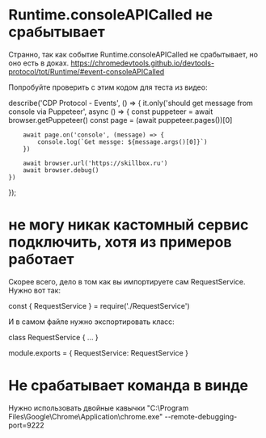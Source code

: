 # Runtime.consoleAPICalled не срабытывает
Странно, так как событие Runtime.consoleAPICalled не срабытывает, но оно есть в доках.
https://chromedevtools.github.io/devtools-protocol/tot/Runtime/#event-consoleAPICalled

Попробуйте проверить с этим кодом для теста из видео:

describe('CDP Protocol - Events', () => {
    it.only('should get message from console via Puppeteer', async () => {
        const puppeteer = await browser.getPuppeteer()
        const page = (await puppeteer.pages())[0]

        await page.on('console', (message) => {
            console.log(`Get messge: ${message.args()[0]}`)
        })

        await browser.url('https://skillbox.ru')
        await browser.debug()
    })
});

# не могу никак кастомный сервис подключить, хотя из примеров работает
Скорее всего, дело в том как вы импортируете сам RequestService. Нужно вот так:

const { RequestService } = require('./RequestService')

И в самом файле нужно экспортировать класс:

class RequestService { ... }

module.exports = {
    RequestService: RequestService
}

# Не срабатывает команда в винде
Нужно использовать двойные кавычки
"C:\Program Files\Google\Chrome\Application\chrome.exe" --remote-debugging-port=9222
